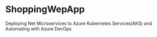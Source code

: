 # ShoppingWepApp
Deploying Net Microservices to Azure Kubernetes Services(AKS) and Automating with Azure DevOps

